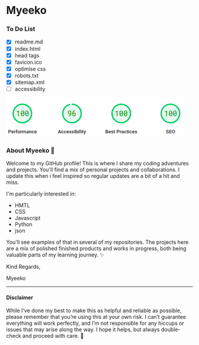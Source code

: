 # Myeeko

### To Do List
- [x] readme.md
- [x] index.html
- [x] head tags
- [x] favicon.ico
- [x] optimise css
- [x] robots.txt
- [x] sitemap.xml
- [ ] accessibility

![results of performance, accessibility, best practices, seo](pagespeed.png)


### About Myeeko :tada:
Welcome to my GitHub profile! This is where I share my coding adventures and projects. You'll find a mix of personal projects and collaborations. I update this when i feel inspired so regular updates are a bit of a hit and miss. 

I'm particularly interested in:
* HMTL
* CSS
* Javascript
* Python
* json

You'll see examples of that in several of my repositories. The projects here are a mix of polished finished products and works in progress, both being valuable parts of my learning journey. :sparkles:

Kind Regards,

Myeeko

---
#### Disclaimer
While I’ve done my best to make this as helpful and reliable as possible, please remember that you’re using this at your own risk. I can’t guarantee everything will work perfectly, and I’m not responsible for any hiccups or issues that may arise along the way. I hope it helps, but always double-check and proceed with care. :star2:
